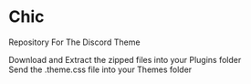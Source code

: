 # Chic
Repository For The Discord Theme

Download and Extract the zipped files into your Plugins folder </br>
Send the .theme.css file into your Themes folder

